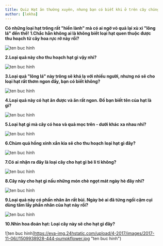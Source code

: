 ```yaml
---
title: Quiz Hạt ăn thường xuyên, nhưng bạn có biết khi ở trên cây chúng trông ra sao không
author: [lekha]
---
```

**Có những loại hạt trông rất "hiền lành" mà có ai ngờ vỏ quả lại xù xì "lông lá" đến thế!**
**1.Chắc hẳn không ai là không biết loại hạt quen thuộc được thu hoạch từ cây hoa rực rỡ này rồi?**

![ten buc hinh](https://eva-img.24hstatic.com/upload/4-2017/images/2017-11-06//1509935190-72-huongduong1.jpg "ten buc hinh")

**2.Loại quả này cho thu hoạch hạt gì vậy nhỉ?**

![ten buc hinh](https://eva-img.24hstatic.com/upload/4-2017/images/2017-11-06//1509937937-755-hatdieu.jpg "ten buc hinh")

**3.Loại quả "lông lá" này trông sẽ khá lạ với nhiều người, nhưng nó sẽ cho loại hạt rất thơm ngon đấy, bạn có biết không?**

![ten buc hinh](https://eva-img.24hstatic.com/upload/4-2017/images/2017-11-06//1509937937-396-edelkastanie_-castanea_sativa-_3.jpg "ten buc hinh")

**4.Loại quả này có hạt ăn được và ăn rất ngon. Đố bạn biết tên của hạt là gì?**

![ten buc hinh](https://eva-img.24hstatic.com/upload/4-2017/images/2017-11-06//1509935190-303-hanhnhan1.jpg "ten buc hinh")

**5.Loại hạt gì mà cây có hoa và quả mọc trên - dưới khác xa nhau nhỉ?** 

![ten buc hinh](https://eva-img.24hstatic.com/upload/4-2017/images/2017-11-06//1509935190-479-lac1.jpg "ten buc hinh")

**6.Chùm quả hồng xinh xắn kia sẽ cho thu hoạch loại hạt gì đây?** 

![ten buc hinh](https://eva-img.24hstatic.com/upload/4-2017/images/2017-11-06//1509936558-12-decuoi1.jpg "ten buc hinh")

**7.Có ai nhận ra đây là loại cây cho hạt gì bé li ti không?**

![ten buc hinh](https://eva-img.24hstatic.com/upload/4-2017/images/2017-11-06//1509936558-845-vung1.jpg "ten buc hinh")

**8.Cây này cho hạt gì nấu những món chè ngọt mát ngày hè đây nhỉ?**

![ten buc hinh](https://eva-img.24hstatic.com/upload/4-2017/images/2017-11-06//1509936558-779-doden1.jpg "ten buc hinh")

**9.Loại quả này có phần nhân ăn rất bùi. Ngày bé ai đã từng ngồi cặm cụi dùng tăm lấy phần nhân của hạt này rồi?**

![ten buc hinh](https://eva-img.24hstatic.com/upload/4-2017/images/2017-11-06//1509936558-429-tram1.jpg "ten buc hinh")

**10.Nhìn hoa đoán hạt: Loại cây này sẽ cho hạt gì đây?**

![ten buc hinh]https://eva-img.24hstatic.com/upload/4-2017/images/2017-11-06//1509938928-444-pumpkflower.jpg "ten buc hinh")


